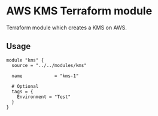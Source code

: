 # AWS KMS Terraform module

Terraform module which creates a KMS on AWS.

## Usage

```hcl
module "kms" {
  source = "../../modules/kms"

  name            = "kms-1"

  # Optional
  tags = {
    Environment = "Test"
  }
}
```
